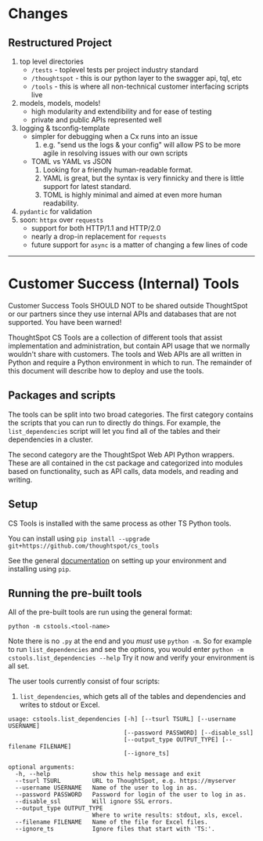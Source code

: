 # Changes

## Restructured Project
1. top level directories
    - `/tests` - toplevel tests per project industry standard
    - `/thoughtspot` - this is our python layer to the swagger api, tql, etc
    - `/tools` - this is where all non-technical customer interfacing scripts live
2. models, models, models!
    - high modularity and extendibility and for ease of testing
    - private and public APIs represented well 
3. logging & tsconfig-template
    - simpler for debugging when a Cx runs into an issue
      1. e.g. "send us the logs & your config" will allow PS to be more agile in resolving issues with our own scripts
    - TOML vs YAML vs JSON
      1. Looking for a friendly human-readable format.
      2. YAML is great, but the syntax is very finnicky and there is little support for latest standard.
      3. TOML is highly minimal and aimed at even more human readability.
4. `pydantic` for validation
5. soon: `httpx` over `requests`
    - support for both HTTP/1.1 and HTTP/2.0
    - nearly a drop-in replacement for `requests`
    - future support for `async` is a matter of changing a few lines of code

---

# Customer Success (Internal) Tools

Customer Success Tools SHOULD NOT to be shared outside ThoughtSpot or our partners since they use
internal APIs and databases that are not supported.  You have been warned!

ThoughtSpot CS Tools are a collection of different tools that assist implementation and administration, but contain
API usage that we normally wouldn't share with customers. The tools and Web APIs are all written in Python and 
require a Python environment in which to run.  The remainder of this document will describe how to deploy and use 
the tools.

## Packages and scripts

The tools can be split into two broad categories.  The first category contains the scripts that you can run to 
directly do things.  For example, the `list_dependencies` script will let you find all of the tables and their
dependencies in a cluster.

The second category are the ThoughtSpot Web API Python wrappers.  These are all contained in the cst package and 
categorized into modules based on functionality, such as API calls, data models, and reading and writing.

## Setup

CS Tools is installed with the same process as other TS Python tools.

You can install using `pip install --upgrade git+https://github.com/thoughtspot/cs_tools`

See the general [documentation](https://github.com/thoughtspot/community-tools/tree/master/python_tools) on setting 
up your environment and installing using `pip`.

## Running the pre-built tools

All of the pre-built tools are run using the general format: 

`python -m cstools.<tool-name>`

Note there is no `.py` at the end and you *must* use `python -m`.  So for example to run `list_dependencies` and see the 
options, you would enter `python -m cstools.list_dependencies --help`  Try it now and verify your environment is all set.

The user tools currently consist of four scripts:
1. `list_dependencies`, which gets all of the tables and dependencies and writes to stdout or Excel.

~~~
usage: cstools.list_dependencies [-h] [--tsurl TSURL] [--username USERNAME]
                                 [--password PASSWORD] [--disable_ssl]
                                 [--output_type OUTPUT_TYPE] [--filename FILENAME]
                                 [--ignore_ts]

optional arguments:
  -h, --help            show this help message and exit
  --tsurl TSURL         URL to ThoughtSpot, e.g. https://myserver
  --username USERNAME   Name of the user to log in as.
  --password PASSWORD   Password for login of the user to log in as.
  --disable_ssl         Will ignore SSL errors.
  --output_type OUTPUT_TYPE
                        Where to write results: stdout, xls, excel.
  --filename FILENAME   Name of the file for Excel files.
  --ignore_ts           Ignore files that start with 'TS:'.
 ~~~ 

